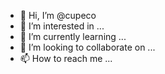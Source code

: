 - 👋 Hi, I’m @cupeco
- 👀 I’m interested in ...
- 🌱 I’m currently learning ...
- 💞️ I’m looking to collaborate on ...
- 📫 How to reach me ...

<!---
cupeco/cupeco is a ✨ special ✨ repository because its `README.md` (this file) appears on your GitHub profile.
You can click the Preview link to take a look at your changes.
--->
